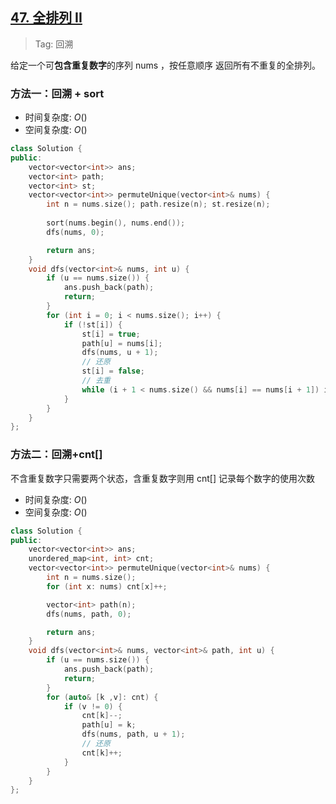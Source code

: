## [47. 全排列 II](https://leetcode.cn/problems/permutations-ii/description/)

> Tag: 回溯

给定一个可**包含重复数字**的序列 nums ，按任意顺序 返回所有不重复的全排列。

### 方法一：回溯 + sort
* 时间复杂度: ${O()}$
* 空间复杂度: ${O()}$
```cpp
class Solution {
public:
    vector<vector<int>> ans;
    vector<int> path;
    vector<int> st;
    vector<vector<int>> permuteUnique(vector<int>& nums) {
        int n = nums.size(); path.resize(n); st.resize(n);
        
        sort(nums.begin(), nums.end());
        dfs(nums, 0);

        return ans;
    }
    void dfs(vector<int>& nums, int u) {
        if (u == nums.size()) {
            ans.push_back(path);
            return;
        }
        for (int i = 0; i < nums.size(); i++) {
            if (!st[i]) {
                st[i] = true;
                path[u] = nums[i];
                dfs(nums, u + 1);
                // 还原
                st[i] = false;
                // 去重
                while (i + 1 < nums.size() && nums[i] == nums[i + 1]) i++;
            }
        }
    }
};
```

### 方法二：回溯+cnt[]

不含重复数字只需要两个状态，含重复数字则用 cnt[] 记录每个数字的使用次数

* 时间复杂度: ${O()}$
* 空间复杂度: ${O()}$
```cpp
class Solution {
public:
    vector<vector<int>> ans;
    unordered_map<int, int> cnt;
    vector<vector<int>> permuteUnique(vector<int>& nums) {
        int n = nums.size();
        for (int x: nums) cnt[x]++;

        vector<int> path(n);
        dfs(nums, path, 0);

        return ans;
    }
    void dfs(vector<int>& nums, vector<int>& path, int u) {
        if (u == nums.size()) {
            ans.push_back(path);
            return;
        }
        for (auto& [k ,v]: cnt) {
            if (v != 0) {
                cnt[k]--;
                path[u] = k;
                dfs(nums, path, u + 1);
                // 还原
                cnt[k]++;
            }
        }
    }
};
```